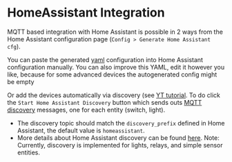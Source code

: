 # HomeAssistant Integration
MQTT based integration with Home Assistant is possible in 2 ways from the Home Assistant configuration page (`Config > Generate Home Assistant cfg`).

 You can paste the generated [yaml](https://www.home-assistant.io/docs/configuration/yaml/) configuration into Home Assistant configuration manually. You can also improve this YAML, edit it however you like, because for some advanced devices the autogenerated config might be empty

Or add the devices automatically via discovery (see [YT tutorial](https://www.youtube.com/watch?v=pkcspey25V4). To do click the `Start Home Assistant Discovery` button which sends outs [MQTT discovery](https://www.home-assistant.io/docs/mqtt/discovery/) messages, one for each entity (switch, light).
* The discovery topic should match the `discovery_prefix` defined in Home Assistant, the default value is `homeassistant`.
* More details about Home Assistant discovery can be found [here](https://www.home-assistant.io/docs/mqtt/discovery/).
 Note: Currently, discovery is implemented for lights, relays, and simple sensor entities.  
